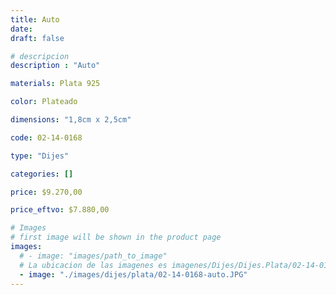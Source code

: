 ```yaml
---
title: Auto
date: 
draft: false

# descripcion
description : "Auto"

materials: Plata 925

color: Plateado

dimensions: "1,8cm x 2,5cm"

code: 02-14-0168

type: "Dijes"

categories: []

price: $9.270,00

price_eftvo: $7.880,00

# Images
# first image will be shown in the product page
images:
  # - image: "images/path_to_image"
  # La ubicacion de las imagenes es imagenes/Dijes/Dijes.Plata/02-14-0168-auto
  - image: "./images/dijes/plata/02-14-0168-auto.JPG"
---
```

